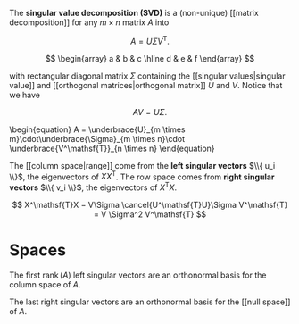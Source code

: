 The **singular value decomposition (SVD)** is a (non-unique) [[matrix decomposition]] for any $m \times n$ matrix $A$ into

$$
A = U\Sigma V^{\mathsf{T}}.
$$

$$
\begin{array}
	a & b & c
	\hline 
	d & e & f 
\end{array}
$$

with rectangular diagonal matrix $\Sigma$ containing the [[singular values|singular value]] and [[orthogonal matrices|orthogonal matrix]] $U$ and $V$. Notice that we have

$$
AV = U\Sigma.
$$

\begin{equation}
A = \underbrace{U}\_{m \times m}\cdot\underbrace{\Sigma}\_{m \times n}\cdot \underbrace{V^\mathsf{T}}_{n \times n}
\end{equation}

The [[column space|range]] come from the **left singular vectors** $\\{ u_i \\}$, the eigenvectors of $XX^\mathsf{T}$. The row space comes from **right singular vectors** $\\{ v_i \\}$, the eigenvectors of $X^\mathsf{T}X$.

$$
X^\mathsf{T}X = V\Sigma \cancel{U^\mathsf{T}U}\Sigma V^\mathsf{T} = V \Sigma^2 V^\mathsf{T}
$$


# Spaces

The first $\operatorname{rank}(A)$ left singular vectors are an orthonormal basis for the column space of $A$.

The last right singular vectors are an orthonormal basis for the [[null space]] of $A$.